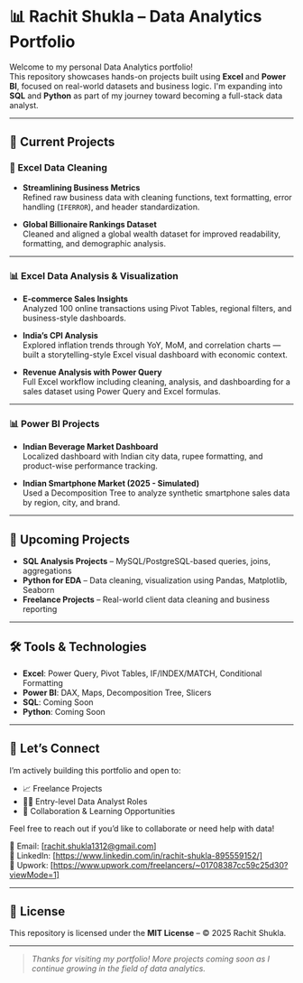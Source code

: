 # 📊 Rachit Shukla – Data Analytics Portfolio

Welcome to my personal Data Analytics portfolio!  
This repository showcases hands-on projects built using **Excel** and **Power BI**, focused on real-world datasets and business logic. I'm expanding into **SQL** and **Python** as part of my journey toward becoming a full-stack data analyst.

---

## 📂 Current Projects

### 🧹 Excel Data Cleaning

- **Streamlining Business Metrics**  
  Refined raw business data with cleaning functions, text formatting, error handling (`IFERROR`), and header standardization.

- **Global Billionaire Rankings Dataset**  
  Cleaned and aligned a global wealth dataset for improved readability, formatting, and demographic analysis.

---

### 📊 Excel Data Analysis & Visualization

- **E-commerce Sales Insights**  
  Analyzed 100 online transactions using Pivot Tables, regional filters, and business-style dashboards.

- **India’s CPI Analysis**  
  Explored inflation trends through YoY, MoM, and correlation charts — built a storytelling-style Excel visual dashboard with economic context.

- **Revenue Analysis with Power Query**  
  Full Excel workflow including cleaning, analysis, and dashboarding for a sales dataset using Power Query and Excel formulas.

---

### 📊 Power BI Projects

- **Indian Beverage Market Dashboard**  
  Localized dashboard with Indian city data, rupee formatting, and product-wise performance tracking.

- **Indian Smartphone Market (2025 - Simulated)**  
  Used a Decomposition Tree to analyze synthetic smartphone sales data by region, city, and brand.

---

## 🚀 Upcoming Projects

- **SQL Analysis Projects** – MySQL/PostgreSQL-based queries, joins, aggregations  
- **Python for EDA** – Data cleaning, visualization using Pandas, Matplotlib, Seaborn  
- **Freelance Projects** – Real-world client data cleaning and business reporting

---

## 🛠 Tools & Technologies

- **Excel**: Power Query, Pivot Tables, IF/INDEX/MATCH, Conditional Formatting  
- **Power BI**: DAX, Maps, Decomposition Tree, Slicers  
- **SQL**: Coming Soon  
- **Python**: Coming Soon

---

## 🤝 Let’s Connect

I’m actively building this portfolio and open to:
- 📈 Freelance Projects  
- 🧑‍💼 Entry-level Data Analyst Roles  
- 🤝 Collaboration & Learning Opportunities

Feel free to reach out if you’d like to collaborate or need help with data!

📧 Email: [rachit.shukla1312@gmail.com]  
🔗 LinkedIn: [https://www.linkedin.com/in/rachit-shukla-895559152/]  
💼 Upwork: [https://www.upwork.com/freelancers/~01708387cc59c25d30?viewMode=1]

---

## 📄 License

This repository is licensed under the **MIT License** – © 2025 Rachit Shukla.

---

> *Thanks for visiting my portfolio! More projects coming soon as I continue growing in the field of data analytics.*
